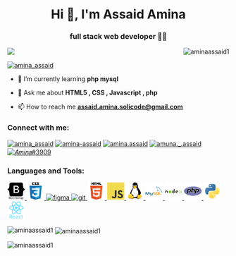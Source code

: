 # <h1 align="center">Hi 👋, I'm Assaid Amina</h1>
<h3 align="center">full stack web developer 👩‍💻</h3>
<img align="left" width="400" src="https://i.pinimg.com/originals/e7/26/c7/e726c74ac081eed50feee1433d12c998.gif">

<p align="left"> <img src="https://komarev.com/ghpvc/?username=aminaassaid1&label=Profile%20views&color=0e75b6&style=flat" alt="aminaassaid1" /> </p>

<p align="left"> <a href="https://twitter.com/amina_assaid" target="blank"><img src="https://img.shields.io/twitter/follow/amina_assaid?logo=twitter&style=for-the-badge" alt="amina_assaid" /></a> </p>

- 🌱 I’m currently learning **php mysql**

- 💬 Ask me about **HTML5 , CSS , Javascript , php**

- 📫 How to reach me **assaid.amina.solicode@gmail.com**

<h3 align="left">Connect with me:</h3>
<p align="left">
<a href="https://twitter.com/amina_assaid" target="blank"><img align="center" src="https://raw.githubusercontent.com/rahuldkjain/github-profile-readme-generator/master/src/images/icons/Social/twitter.svg" alt="amina_assaid" height="30" width="40" /></a>
<a href="https://linkedin.com/in/amina-assaid-943989252" target="blank"><img align="center" src="https://raw.githubusercontent.com/rahuldkjain/github-profile-readme-generator/master/src/images/icons/Social/linked-in-alt.svg" alt="amina-assaid" height="30" width="40" /></a>
<a href="https://fb.com/amina.assaid.94" target="blank"><img align="center" src="https://raw.githubusercontent.com/rahuldkjain/github-profile-readme-generator/master/src/images/icons/Social/facebook.svg" alt="amina.assaid" height="30" width="40" /></a>
<a href="https://instagram.com/amuna._.assaid" target="blank"><img align="center" src="https://raw.githubusercontent.com/rahuldkjain/github-profile-readme-generator/master/src/images/icons/Social/instagram.svg" alt="amuna._.assaid" height="30" width="40" /></a>
<a href="https://discord.gg/𝐴𝑚𝑖𝑛𝑎#3909" target="blank"><img align="center" src="https://raw.githubusercontent.com/rahuldkjain/github-profile-readme-generator/master/src/images/icons/Social/discord.svg" alt="𝐴𝑚𝑖𝑛𝑎#3909" height="30" width="40" /></a>
</p>

<h3 align="left">Languages and Tools:</h3>
<p align="left"> <a href="https://getbootstrap.com" target="_blank" rel="noreferrer"> <img src="https://raw.githubusercontent.com/devicons/devicon/master/icons/bootstrap/bootstrap-plain-wordmark.svg" alt="bootstrap" width="40" height="40"/> </a> <a href="https://www.w3schools.com/css/" target="_blank" rel="noreferrer"> <img src="https://raw.githubusercontent.com/devicons/devicon/master/icons/css3/css3-original-wordmark.svg" alt="css3" width="40" height="40"/> </a> <a href="https://www.figma.com/" target="_blank" rel="noreferrer"> <img src="https://www.vectorlogo.zone/logos/figma/figma-icon.svg" alt="figma" width="40" height="40"/> </a> <a href="https://git-scm.com/" target="_blank" rel="noreferrer"> <img src="https://www.vectorlogo.zone/logos/git-scm/git-scm-icon.svg" alt="git" width="40" height="40"/> </a> <a href="https://www.w3.org/html/" target="_blank" rel="noreferrer"> <img src="https://raw.githubusercontent.com/devicons/devicon/master/icons/html5/html5-original-wordmark.svg" alt="html5" width="40" height="40"/> </a> <a href="https://developer.mozilla.org/en-US/docs/Web/JavaScript" target="_blank" rel="noreferrer"> <img src="https://raw.githubusercontent.com/devicons/devicon/master/icons/javascript/javascript-original.svg" alt="javascript" width="40" height="40"/> </a> <a href="https://www.linux.org/" target="_blank" rel="noreferrer"> <img src="https://raw.githubusercontent.com/devicons/devicon/master/icons/linux/linux-original.svg" alt="linux" width="40" height="40"/> </a> <a href="https://www.mysql.com/" target="_blank" rel="noreferrer"> <img src="https://raw.githubusercontent.com/devicons/devicon/master/icons/mysql/mysql-original-wordmark.svg" alt="mysql" width="40" height="40"/> </a> <a href="https://nodejs.org" target="_blank" rel="noreferrer"> <img src="https://raw.githubusercontent.com/devicons/devicon/master/icons/nodejs/nodejs-original-wordmark.svg" alt="nodejs" width="40" height="40"/> </a> <a href="https://www.php.net" target="_blank" rel="noreferrer"> <img src="https://raw.githubusercontent.com/devicons/devicon/master/icons/php/php-original.svg" alt="php" width="40" height="40"/> </a> <a href="https://www.python.org" target="_blank" rel="noreferrer"> <img src="https://raw.githubusercontent.com/devicons/devicon/master/icons/python/python-original.svg" alt="python" width="40" height="40"/> </a> <a href="https://reactjs.org/" target="_blank" rel="noreferrer"> <img src="https://raw.githubusercontent.com/devicons/devicon/master/icons/react/react-original-wordmark.svg" alt="react" width="40" height="40"/> </a> </p>

<p><img align="left" src="https://github-readme-stats.vercel.app/api/top-langs?username=aminaassaid1&show_icons=true&locale=en&layout=compact" alt="aminaassaid1" /></p>

<p>&nbsp;<img align="center" src="https://github-readme-stats.vercel.app/api?username=aminaassaid1&show_icons=true&locale=en" alt="aminaassaid1" /></p>

<p><img align="center" src="https://github-readme-streak-stats.herokuapp.com/?user=aminaassaid1&" alt="aminaassaid1" /></p>
